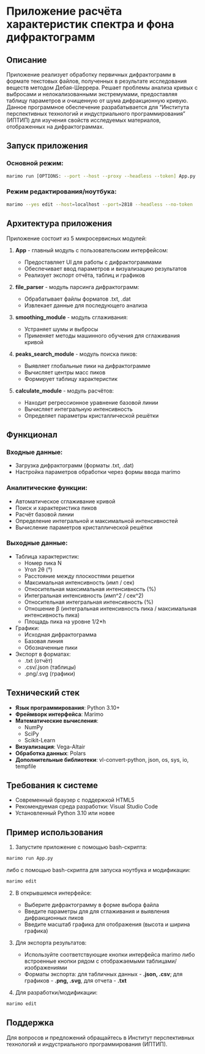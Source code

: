 # Приложение расчёта характеристик спектра и фона дифрактограмм

## Описание

Приложение реализует обработку первичных дифрактограмм в формате текстовых файлов, полученных в результате исследования веществ методом Дебая-Шеррера. Решает проблемы анализа кривых с выбросами и нелокализованными экстремумами, предоставляя таблицу параметров и очищенную от шума дифракционную кривую. Данное программное обеспечение разрабатывается для “Института перспективных технологий и индустриального программирования” (ИПТИП) для изучения свойств исследуемых материалов, отображенных на дифрактограммах. 

## Запуск приложения

### Основной режим:
```bash
marimo run [OPTIONS: --port --host --proxy --headless --token] App.py [ARGS]
```

### Режим редактирования/ноутбука:
```bash
marimo --yes edit --host=localhost --port=2818 --headless --no-token
```

## Архитектура приложения

Приложение состоит из 5 микросервисных модулей:

1. **App** - главный модуль с пользовательским интерфейсом:
   - Предоставляет UI для работы с дифрактограммами
   - Обеспечивает ввод параметров и визуализацию результатов
   - Реализует экспорт отчёта, таблиц и графиков

2. **file_parser** - модуль парсинга дифрактограмм:
   - Обрабатывает файлы форматов .txt, .dat
   - Извлекает данные для последующего анализа

3. **smoothing_module** - модуль сглаживания:
   - Устраняет шумы и выбросы
   - Применяет методы машинного обучения для сглаживания кривой

4. **peaks_search_module** - модуль поиска пиков:
   - Выявляет глобальные пики на дифрактограмме
   - Вычисляет центры масс пиков
   - Формирует таблицу характеристик

5. **calculate_module** - модуль расчётов:
   - Находит регрессионное уравнение базовой линии
   - Вычисляет интегральную интенсивность
   - Определяет параметры кристаллической решётки

## Функционал

### Входные данные:
- Загрузка дифрактограмм (форматы .txt, .dat)
- Настройка параметров обработки через формы ввода marimo

### Аналитические функции:
- Автоматическое сглаживание кривой
- Поиск и характеристика пиков
- Расчёт базовой линии
- Определение интегральной и максимальной интенсивностей
- Вычисление параметров кристаллической решётки

### Выходные данные:
- Таблица характеристик:
  - Номер пика N
  - Угол 2θ (°)
  - Расстояние между плоскостями решетки
  - Максимальная интенсивность (имп / сек)
  - Относительная максимальная интенсивность (%)
  - Интегральная интенсивность (имп^2 / сек^2)
  - Относительная интегральная интенсивность (%)
  - Отношение β (интегральная интенсивность пика / максимальная интенсивность пика)
  - Площадь пика на уровне 1/2*h
- Графики:
  - Исходная дифрактограмма
  - Базовая линия
  - Обозначенные пики
- Экспорт в форматах:
  - .txt (отчёт)
  - .csv/.json (таблицы)
  - .png/.svg (графики)

## Технический стек

- **Язык программирования**: Python 3.10+
- **Фреймворк интерфейса**: Marimo
- **Математические вычисления**:
  - NumPy
  - SciPy
  - Scikit-Learn
- **Визуализация**: Vega-Altair
- **Обработка данных**: Polars
- **Дополнительные библиотеки**: vl-convert-python, json, os, sys, io, tempfile

## Требования к системе

- Современный браузер с поддержкой HTML5
- Рекомендуемая среда разработки: Visual Studio Code
- Установленный Python 3.10 или новее

## Пример использования

1. Запустите приложение с помощью bash-скрипта:
```bash
marimo run App.py
```
либо с помощью bash-скрипта для запуска ноутбука и модификации:
```bash
marimo edit
```

2. В открывшемся интерфейсе:
   - Выберите дифрактограмму в форме выбора файла
   - Введите параметры для для сглаживания и выявления дифракционных пиков
   - Введите масштаб графика для отображения (высота и ширина графика)

3. Для экспорта результатов:
   - Используйте соответствующие кнопки интерфейса marimo либо встроенные кнопки рядом с отображаемыми таблицами/изображениями
   - Форматы экспорта: для табличных данных - **.json, .csv**; для графиков - **.png, .svg**, для отчета - **.txt**

4. Для разработки/модификации:
```bash
marimo edit
```

## Поддержка

Для вопросов и предложений обращайтесь в Институт перспективных технологий и индустриального программирования (ИПТИП).
